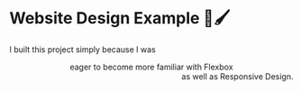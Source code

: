 <div align="left">
  <h1>Website Design Example 🎨🖌️</h1>
</div>
<div align="left">
  <p>I built this project simply because I was<br> <div align="center">eager to become more familiar with Flexbox</div><div align="right">as well as Responsive Design.</div></p>
</div>
